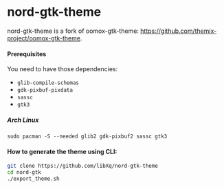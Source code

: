 nord-gtk-theme
==============

nord-gtk-theme is a fork of oomox-gtk-theme: https://github.com/themix-project/oomox-gtk-theme.

#### Prerequisites

You need to have those dependencies:
 - `glib-compile-schemas`
 - `gdk-pixbuf-pixdata`
 - `sassc`
 - `gtk3`

##### Arch Linux

```
sudo pacman -S --needed glib2 gdk-pixbuf2 sassc gtk3
```

#### How to generate the theme using CLI:

```bash
git clone https://github.com/libXq/nord-gtk-theme
cd nord-gtk
./export_theme.sh
```